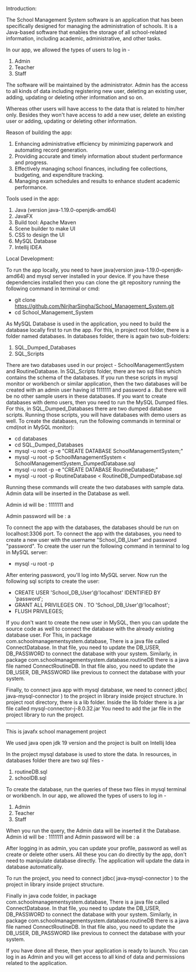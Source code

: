 Introduction:

The School Management System software is an application that has been specifically designed for managing the administration of schools. It is a Java-based software that enables the storage of all school-related information, including  academic, administrative, and other tasks.

In our app, we allowed the types of users to log in -
1. Admin
2. Teacher
3. Staff

The software will be maintained by the administrator. Admin has the access to all kinds of data including registering new user, deleting an existing user, adding, updating or deleting other information and so on.

Whereas other users will have access to the data that is related to him/her only. Besides they won't have access to add a new user, delete an existing user or adding, updating or deleting other information.

Reason of building the app:

1. Enhancing administrative efficiency by minimizing paperwork and automating record generation.
2. Providing accurate and timely information about student performance and progress.
3. Effectively managing school finances, including fee collections, budgeting, and expenditure tracking.
4. Managing exam schedules and results to enhance student academic performance. 

Tools used in the app:

1. Java (version java-1.19.0-openjdk-amd64)
2. JavaFX
3. Build tool: Apache Maven
4. Scene builder to make UI
5. CSS to design the UI
6. MySQL Database
7. Intellij IDEA

Local Development:

To run the app locally, you need to have java(version java-1.19.0-openjdk-amd64) and mysql server installed in your device. If you have these dependencies installed then you can clone the git repository running the following command in terminal or cmd:

* git clone https://github.com/NirjharSingha/School_Management_System.git
* cd School_Management_System

As MySQL Database is used in the application, you need to build the database locally first to run the app. For this, in project root folder, there is a folder named databases. In databases folder, there is again two sub-folders:
1. SQL_Dumped_Databases
2. SQL_Scripts

There are two databases used in our project - SchoolManagementSystem and RoutineDatabase.
In SQL_Scripts folder, there are two sql files which contains the schema of the databases. If you run these scripts in mysql monitor or workbench or similar application, then the two databases will be created with an admin user having id 1111111 and password a . But there will be no other sample users in these databases.
If you want to create databases with demo users, then you need to run the MySQL Dumped files. For this, in SQL_Dumped_Databases there are two dumped database scripts. Running those scripts, you will have databases with demo users as well.
To create the databases, run the following commands in terminal or cmd(not in MySQL monitor):

* cd databases
* cd SQL_Dumped_Databases
* mysql -u root -p -e "CREATE DATABASE SchoolManagementSystem;"
* mysql -u root -p SchoolManagementSystem < SchoolManagementSystem_DumpedDatabase.sql
* mysql -u root -p -e "CREATE DATABASE RoutineDatabase;"
* mysql -u root -p RoutineDatabase < RoutineDB_DumpedDatabase.sql

Running these commands will create the two databases with sample data.
Admin data will be inserted in the Database as well.

Admin id will be : 1111111 and

Admin password will be : a

To connect the app with the databases, the databases should be run on localhost:3306 port.
To connect the app with the databases, you need to create a new user with the username "School_DB_User" and password "password".
To create the user run the following command in terminal to log in MySQL server:

* mysql -u root -p

After entering password, you'll log into MySQL server. Now run the following sql scripts to create the user:

* CREATE USER 'School_DB_User'@'localhost' IDENTIFIED BY 'password';
* GRANT ALL PRIVILEGES ON *.* TO 'School_DB_User'@'localhost';
* FLUSH PRIVILEGES;

If you don't want to create the new user in MySQL, then you can update the source code as well to connect the database with the already existing database user.
For This, in package com.schoolmanagementsystem.database, There is a java file called ConnectDatabase.
In that file, you need to update the DB_USER, DB_PASSWORD to connect the database with your system.
Similarly, in package com.schoolmanagementsystem.database.routineDB there is a java file named ConnectRoutineDB.
In that file also, you need to update the DB_USER, DB_PASSWORD like previous to connect the database with your system.

Finally, to connect java app with mysql database, we need to connect jdbc( java-mysql-connector ) to the project in library inside project structure.
In project root directory, there is a lib folder. Inside the lib folder there is a jar file called mysql-connector-j-8.0.32.jar
You need to add the jar file in the project library to run the project.



-------------------------------------------------------------------------------------------------------
This is javafx school management project

We used java open jdk 19 version and the project is built on Intellij Idea

In the project mysql database is used to store the data.
In resources, in databases folder there are two sql files -
1. routineDB.sql
2. schoolDB.sql

To create the database, run the queries of these two files in mysql terminal or workbench.
In our app, we allowed the types of users to log in -
1. Admin
2. Teacher
3. Staff

When you run the query, the Admin data will be inserted it the Database.
Admin id will be : 1111111 and 
Admin password will be : a

After logging in as admin, you can update your profile, password as well as create or delete other users.
All these you can do directly by the app, don't need to manipulate database directly.
The application will update the data in database automatically.

To run the project, you need to connect jdbc( java-mysql-connector ) to the project in library inside project structure.

Finally in java code folder, in package com.schoolmanagementsystem.database, There is a java file called ConnectDatabase.
In that file, you need to update the DB_USER, DB_PASSWORD to connect the database with your system.
Similarly, in package com.schoolmanagementsystem.database.routineDB there is a java file named ConnectRoutineDB.
In that file also, you need to update the DB_USER, DB_PASSWORD like previous to connect the database with your system.


If you have done all these, then your application is ready to launch.
You can log in as Admin and you will get access to all kind of data and permissions related to the application.